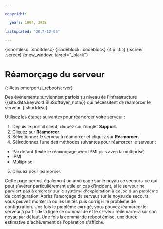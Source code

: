 ```yaml
---

copyright:

  years: 1994, 2018

lastupdated: "2017-12-05"

---
```


{:shortdesc: .shortdesc}
{:codeblock: .codeblock}
{:tip: .tip}
{:screen: .screen}
{:new_window: target="_blank"}

# Réamorçage du serveur
{: #customerportal_rebootserver}

Des événements surviennent parfois au niveau de l'infrastructure {{site.data.keyword.BluSoftlayer_notm}} qui nécessitent de réamorcer le serveur.
{:shortdesc}

Utilisez les étapes suivantes pour réamorcer votre serveur :
1. Depuis le portail client, cliquez sur l'onglet **Support**.
2. Cliquez sur **Réamorcer**.
3. Sélectionnez le serveur à réamorcer et cliquez sur **Réamorcer**.
4. Sélectionnez l'une des méthodes suivantes pour réamorcer le serveur :
  * Par défaut (tente le réamorçage avec IPMI puis avec la multiprise)
  * IPMI
  * Multiprise
5. Cliquez pour réamorcer.

Cette page permet également un amorçage sur le noyau de secours, ce qui peut s'avérer particulièrement utile en cas d'incident, si le serveur ne parvient pas à amorcer sur le système d'exploitation à cause d'un problème de configuration. Après l'amorçage du serveur sur le noyau de secours, vous pouvez monter la ou les unités puis corriger le problème de configuration. Une fois le problème corrigé, vous pouvez réamorcer le serveur à partir de la ligne de commande et le serveur redémarrera sur son noyau par défaut. Une fois la commande reboot émise, une durée estimative d'achèvement de l'opération s'affiche.
